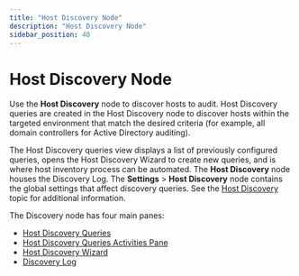 ```yaml
---
title: "Host Discovery Node"
description: "Host Discovery Node"
sidebar_position: 40
---
```


# Host Discovery Node

Use the **Host Discovery** node to discover hosts to audit. Host Discovery queries are created in
the Host Discovery node to discover hosts within the targeted environment that match the desired
criteria (for example, all domain controllers for Active Directory auditing).

The Host Discovery queries view displays a list of previously configured queries, opens the Host
Discovery Wizard to create new queries, and is where host inventory process can be automated. The
**Host Discovery** node houses the Discovery Log. The **Settings** > **Host Discovery** node
contains the global settings that affect discovery queries. See the
[Host Discovery](/docs/accessanalyzer/11.6/admin/settings/hostdiscovery.md)
topic for additional information.

The Discovery node has four main panes:

- [Host Discovery Queries](/docs/accessanalyzer/11.6/admin/hostdiscovery/queries.md)
- [Host Discovery Queries Activities Pane](/docs/accessanalyzer/11.6/admin/hostdiscovery/activities.md)
- [Host Discovery Wizard](/docs/accessanalyzer/11.6/admin/hostdiscovery/wizard/overview.md)
- [Discovery Log](/docs/accessanalyzer/11.6/admin/hostdiscovery/log.md)
